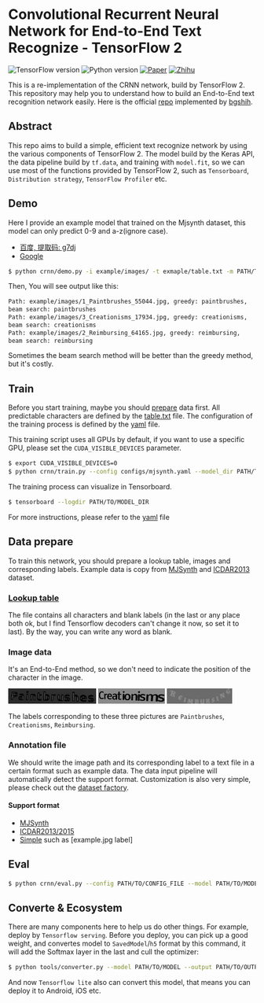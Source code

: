 # Convolutional Recurrent Neural Network for End-to-End Text Recognize - TensorFlow 2

![TensorFlow version](https://img.shields.io/badge/TensorFlow->=2.2-FF6F00?logo=tensorflow)
![Python version](https://img.shields.io/badge/Python->=3.6-3776AB?logo=python)
[![Paper](https://img.shields.io/badge/paper-arXiv:1507.05717-B3181B?logo=arXiv)](https://arxiv.org/abs/1507.05717)
[![Zhihu](https://img.shields.io/badge/知乎-文本识别网络CRNN—实现简述-blue?logo=zhihu)](https://zhuanlan.zhihu.com/p/122512498)

This is a re-implementation of the CRNN network, build by TensorFlow 2. This repository may help you to understand how to build an End-to-End text recognition network easily. Here is the official [repo](https://github.com/bgshih/crnn) implemented by [bgshih](https://github.com/bgshih).

## Abstract

This repo aims to build a simple, efficient text recognize network by using the various components of TensorFlow 2. The model build by the Keras API, the data pipeline build by `tf.data`, and training with `model.fit`, so we can use most of the functions provided by TensorFlow 2, such as `Tensorboard`, `Distribution strategy`, `TensorFlow Profiler` etc.

## Demo

Here I provide an example model that trained on the Mjsynth dataset, this model can only predict 0-9 and a-z(ignore case).

- [百度, 提取码: g7dj](https://pan.baidu.com/s/1Gx29JwtQ4HX_53gUajHOAg)
- [Google](https://drive.google.com/open?id=1gTJ6Fgo7sfCJdA5ZUBkB76GtcC6Owqly)

```bash
$ python crnn/demo.py -i example/images/ -t exmaple/table.txt -m PATH/TO/MODEL
```

Then, You will see output like this:
```
Path: example/images/1_Paintbrushes_55044.jpg, greedy: paintbrushes, beam search: paintbrushes
Path: example/images/3_Creationisms_17934.jpg, greedy: creationisms, beam search: creationisms
Path: example/images/2_Reimbursing_64165.jpg, greedy: reimbursing, beam search: reimbursing
```

Sometimes the beam search method will be better than the greedy method, but it's costly.

## Train

Before you start training, maybe you should [prepare](#Data-prepare) data first. All predictable characters are defined by the [table.txt](example/table.txt) file. The configuration of the training process is defined by the [yaml](configs/mjsynth.yaml) file.

This training script uses all GPUs by default, if you want to use a specific GPU, please set the `CUDA_VISIBLE_DEVICES` parameter.

```bash
$ export CUDA_VISIBLE_DEVICES=0
$ python crnn/train.py --config configs/mjsynth.yaml --model_dir PATH/TO/SAVE
```

The training process can visualize in Tensorboard. 

```bash
$ tensorboard --logdir PATH/TO/MODEL_DIR
```

For more instructions, please refer to the [yaml](configs/mjsynth.yaml) file

## Data prepare

To train this network, you should prepare a lookup table, images and corresponding labels. Example data is copy from [MJSynth](https://www.robots.ox.ac.uk/~vgg/data/text/) and [ICDAR2013](https://rrc.cvc.uab.es/?ch=2&com=introduction) dataset.

### [Lookup table](./example/table.txt)

The file contains all characters and blank labels (in the last or any place both ok, but I find Tensorflow decoders can't change it now, so set it to last). By the way, you can write any word as blank.

### Image data

It's an End-to-End method, so we don't need to indicate the position of the character in the image.

![Paintbrushes](example/images/1_Paintbrushes_55044.jpg)
![Creationisms](example/images/3_Creationisms_17934.jpg)
![Reimbursing](example/images/2_Reimbursing_64165.jpg)

The labels corresponding to these three pictures are `Paintbrushes`, `Creationisms`, `Reimbursing`.

### Annotation file

We should write the image path and its corresponding label to a text file in a certain format such as example data. The data input pipeline will automatically detect the support format. Customization is also very simple, please check out the [dataset factory](crnn/dataset_factory.py).

#### Support format

- [MJSynth](./example/mjsynth_annotation.txt)
- [ICDAR2013/2015](./example/icdar2013_annotation.txt)
- [Simple](./example/simple_annotation.txt) such as [example.jpg label]

## Eval

```bash
$ python crnn/eval.py --config PATH/TO/CONFIG_FILE --model PATH/TO/MODEL
```

## Converte & Ecosystem

There are many components here to help us do other things. For example, deploy by `Tensorflow serving`. Before you deploy, you can pick up a good weight, and convertes model to `SavedModel`/`h5` format by this command, it will add the Softmax layer in the last and cull the optimizer:

```bash
$ python tools/converter.py --model PATH/TO/MODEL --output PATH/TO/OUTPUT
```

And now `Tensorflow lite` also can convert this model, that means you can deploy it to Android, iOS etc.